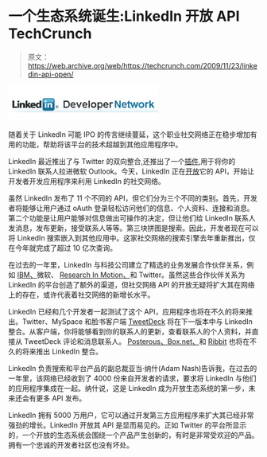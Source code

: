 # 一个生态系统诞生:LinkedIn 开放 API TechCrunch

> 原文：<https://web.archive.org/web/https://techcrunch.com/2009/11/23/linkedin-api-open/>

![](img/01d5313008398686fa29ab2708cc58ff.png)

随着关于 LinkedIn 可能 IPO 的传言继续蔓延，这个职业社交网络正在稳步增加有用的功能，帮助将该平台的技术超越到其他应用程序中。

LinkedIn 最近推出了与 Twitter 的双向整合,还推出了一个[插件](https://web.archive.org/web/20221207073737/http://www.beta.techcrunch.com/2009/11/18/microsoft-outlook-to-become-even-more-linkedin/),用于将你的 LinkedIn 联系人拉进微软 Outlook。今天，LinkedIn 正在[开放](https://web.archive.org/web/20221207073737/http://blog.linkedin.com/2009/11/23/linkedin-platform-launch/)它的 API，开始让开发者开发应用程序来利用 LinkedIn 的社交网络。

虽然 LinkedIn 发布了 11 个不同的 API，但它们分为三个不同的类别。首先，开发者将能够让用户通过 oAuth 登录轻松访问他们的信息、个人资料、连接和消息。第二个功能是让用户能够对信息做出可操作的决定，但让他们给 LinkedIn 联系人发消息，发布更新，接受联系人等等。第三块拼图是搜索。因此，开发者现在可以将 LinkedIn 搜索嵌入到其他应用中。这家社交网络的搜索引擎去年重新推出，仅在今年就完成了超过 10 亿次查询。

在过去的一年里，LinkedIn 与科技公司建立了精选的业务发展合作伙伴关系，例如 [IBM、](https://web.archive.org/web/20221207073737/http://www.beta.techcrunch.com/2009/01/19/lotus-notes-soon-to-become-even-more-linkedin/)微软、 [Research In Motion、](https://web.archive.org/web/20221207073737/http://blog.linkedin.com/2009/11/09/adam-nash-coming-soon-linkedin-for-blackberry/)和 Twitter。虽然这些合作伙伴关系为 LinkedIn 的平台创造了额外的渠道，但社交网络 API 的开放无疑将扩大其在网络上的存在，或许代表着社交网络的新增长水平。

LinkedIn 已经和几个开发者一起测试了这个 API，应用程序也将在不久的将来推出。Twitter、MySpace 和脸书客户端 [TweetDeck](https://web.archive.org/web/20221207073737/http://www.tweetdeck.com/beta/) 将在下一版本中与 LinkedIn 整合。从客户端，你将能够看到你的联系人的更新，查看联系人的个人资料，并直接从 TweetDeck 评论和消息联系人。 [Posterous、](https://web.archive.org/web/20221207073737/http://posterous.com/)[Box.net、](https://web.archive.org/web/20221207073737/http://www.box.net/)和 [Ribbit](https://web.archive.org/web/20221207073737/http://www.ribbit.com/) 也将在不久的将来推出 LinkedIn 整合。

LinkedIn 负责搜索和平台产品的副总裁亚当·纳什(Adam Nash)告诉我，在过去的一年里，该网络已经收到了 4000 份来自开发者的请求，要求将 LinkedIn 与他们的应用程序集成在一起。纳什说，这是 LinkedIn 成为开放生态系统的第一步，未来还会有更多 API 发布。

LinkedIn 拥有 5000 万用户，它可以通过开发第三方应用程序来扩大其已经非常强劲的增长。LinkedIn 开放其 API 是显而易见的。正如 Twitter 的平台所显示的，一个开放的生态系统会围绕一个产品产生创新的，有时是非常受欢迎的产品。拥有一个忠诚的开发者社区也没有坏处。